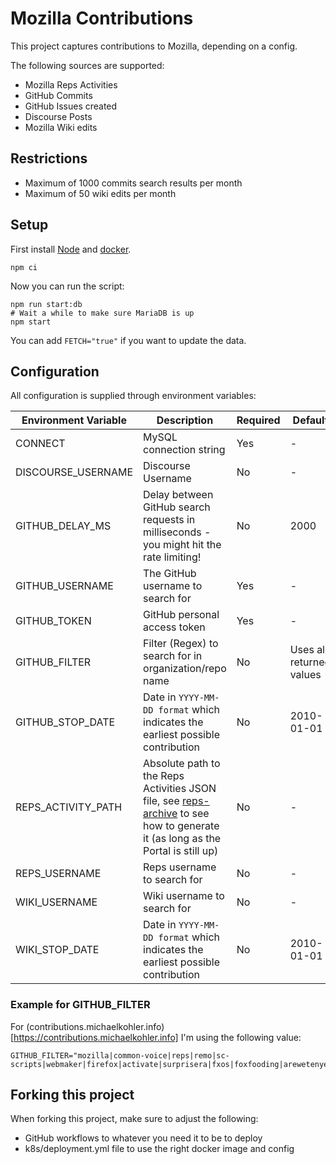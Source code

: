 # Mozilla Contributions

This project captures contributions to Mozilla, depending on a config.

The following sources are supported:

* Mozilla Reps Activities
* GitHub Commits
* GitHub Issues created
* Discourse Posts
* Mozilla Wiki edits

## Restrictions

* Maximum of 1000 commits search results per month
* Maximum of 50 wiki edits per month

## Setup

First install [Node](http://nodejs.org/) and [docker](https://www.docker.com/).

```
npm ci
```

Now you can run the script:

```
npm run start:db
# Wait a while to make sure MariaDB is up
npm start
```

You can add `FETCH="true"` if you want to update the data.

## Configuration

All configuration is supplied through environment variables:

| Environment Variable | Description | Required | Default |
|---|---|---|---|
| CONNECT | MySQL connection string | Yes | - |
| DISCOURSE_USERNAME | Discourse Username | No | - |
| GITHUB_DELAY_MS | Delay between GitHub search requests in milliseconds - you might hit the rate limiting! | No | 2000 |
| GITHUB_USERNAME | The GitHub username to search for | Yes | - |
| GITHUB_TOKEN | GitHub personal access token | Yes | - |
| GITHUB_FILTER | Filter (Regex) to search for in organization/repo name | No | Uses all returned values |
| GITHUB_STOP_DATE | Date in `YYYY-MM-DD format` which indicates the earliest possible contribution | No | 2010-01-01 |
| REPS_ACTIVITY_PATH | Absolute path to the Reps Activities JSON file, see [reps-archive](https://github.com/mozilla/reps-archive) to see how to generate it (as long as the Portal is still up) | No | - |
| REPS_USERNAME | Reps username to search for | No | - |
| WIKI_USERNAME | Wiki username to search for | No | - |
| WIKI_STOP_DATE | Date in `YYYY-MM-DD format` which indicates the earliest possible contribution | No | 2010-01-01 |

### Example for GITHUB_FILTER

For (contributions.michaelkohler.info)[https://contributions.michaelkohler.info] I'm using the following value:

```
GITHUB_FILTER="mozilla|common-voice|reps|remo|sc-scripts|webmaker|firefox|activate|surprisera|fxos|foxfooding|arewetenyet|asknot|community_dashboard_participation|appday"
```

## Forking this project

When forking this project, make sure to adjust the following:

* GitHub workflows to whatever you need it to be to deploy
* k8s/deployment.yml file to use the right docker image and config
